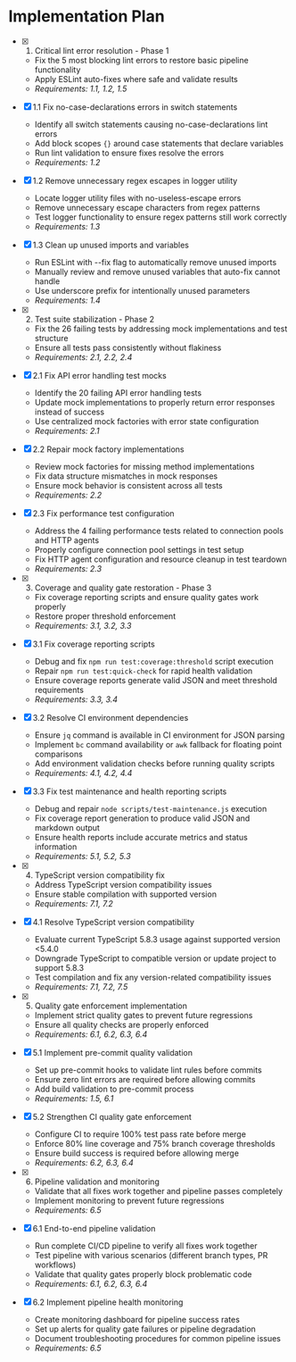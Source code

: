 # Implementation Plan

- [x] 1. Critical lint error resolution - Phase 1
  - Fix the 5 most blocking lint errors to restore basic pipeline functionality
  - Apply ESLint auto-fixes where safe and validate results
  - _Requirements: 1.1, 1.2, 1.5_

- [x] 1.1 Fix no-case-declarations errors in switch statements
  - Identify all switch statements causing no-case-declarations lint errors
  - Add block scopes `{}` around case statements that declare variables
  - Run lint validation to ensure fixes resolve the errors
  - _Requirements: 1.2_

- [x] 1.2 Remove unnecessary regex escapes in logger utility
  - Locate logger utility files with no-useless-escape errors
  - Remove unnecessary escape characters from regex patterns
  - Test logger functionality to ensure regex patterns still work correctly
  - _Requirements: 1.3_

- [x] 1.3 Clean up unused imports and variables
  - Run ESLint with --fix flag to automatically remove unused imports
  - Manually review and remove unused variables that auto-fix cannot handle
  - Use underscore prefix for intentionally unused parameters
  - _Requirements: 1.4_

- [x] 2. Test suite stabilization - Phase 2
  - Fix the 26 failing tests by addressing mock implementations and test structure
  - Ensure all tests pass consistently without flakiness
  - _Requirements: 2.1, 2.2, 2.4_

- [x] 2.1 Fix API error handling test mocks
  - Identify the 20 failing API error handling tests
  - Update mock implementations to properly return error responses instead of success
  - Use centralized mock factories with error state configuration
  - _Requirements: 2.1_

- [x] 2.2 Repair mock factory implementations
  - Review mock factories for missing method implementations
  - Fix data structure mismatches in mock responses
  - Ensure mock behavior is consistent across all tests
  - _Requirements: 2.2_

- [x] 2.3 Fix performance test configuration
  - Address the 4 failing performance tests related to connection pools and HTTP agents
  - Properly configure connection pool settings in test setup
  - Fix HTTP agent configuration and resource cleanup in test teardown
  - _Requirements: 2.3_

- [x] 3. Coverage and quality gate restoration - Phase 3
  - Fix coverage reporting scripts and ensure quality gates work properly
  - Restore proper threshold enforcement
  - _Requirements: 3.1, 3.2, 3.3_

- [x] 3.1 Fix coverage reporting scripts
  - Debug and fix `npm run test:coverage:threshold` script execution
  - Repair `npm run test:quick-check` for rapid health validation
  - Ensure coverage reports generate valid JSON and meet threshold requirements
  - _Requirements: 3.3, 3.4_

- [x] 3.2 Resolve CI environment dependencies
  - Ensure `jq` command is available in CI environment for JSON parsing
  - Implement `bc` command availability or `awk` fallback for floating point comparisons
  - Add environment validation checks before running quality scripts
  - _Requirements: 4.1, 4.2, 4.4_

- [x] 3.3 Fix test maintenance and health reporting scripts
  - Debug and repair `node scripts/test-maintenance.js` execution
  - Fix coverage report generation to produce valid JSON and markdown output
  - Ensure health reports include accurate metrics and status information
  - _Requirements: 5.1, 5.2, 5.3_

- [x] 4. TypeScript version compatibility fix
  - Address TypeScript version compatibility issues
  - Ensure stable compilation with supported version
  - _Requirements: 7.1, 7.2_

- [x] 4.1 Resolve TypeScript version compatibility
  - Evaluate current TypeScript 5.8.3 usage against supported version <5.4.0
  - Downgrade TypeScript to compatible version or update project to support 5.8.3
  - Test compilation and fix any version-related compatibility issues
  - _Requirements: 7.1, 7.2, 7.5_

- [x] 5. Quality gate enforcement implementation
  - Implement strict quality gates to prevent future regressions
  - Ensure all quality checks are properly enforced
  - _Requirements: 6.1, 6.2, 6.3, 6.4_

- [x] 5.1 Implement pre-commit quality validation
  - Set up pre-commit hooks to validate lint rules before commits
  - Ensure zero lint errors are required before allowing commits
  - Add build validation to pre-commit process
  - _Requirements: 1.5, 6.1_

- [x] 5.2 Strengthen CI quality gate enforcement
  - Configure CI to require 100% test pass rate before merge
  - Enforce 80% line coverage and 75% branch coverage thresholds
  - Ensure build success is required before allowing merge
  - _Requirements: 6.2, 6.3, 6.4_

- [x] 6. Pipeline validation and monitoring
  - Validate that all fixes work together and pipeline passes completely
  - Implement monitoring to prevent future regressions
  - _Requirements: 6.5_

- [x] 6.1 End-to-end pipeline validation
  - Run complete CI/CD pipeline to verify all fixes work together
  - Test pipeline with various scenarios (different branch types, PR workflows)
  - Validate that quality gates properly block problematic code
  - _Requirements: 6.1, 6.2, 6.3, 6.4_

- [x] 6.2 Implement pipeline health monitoring
  - Create monitoring dashboard for pipeline success rates
  - Set up alerts for quality gate failures or pipeline degradation
  - Document troubleshooting procedures for common pipeline issues
  - _Requirements: 6.5_
